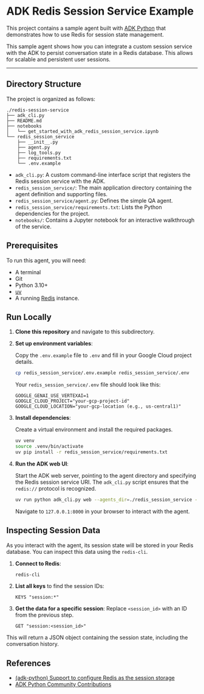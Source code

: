 # ADK Redis Session Service Example

This project contains a sample agent built with [ADK Python](https://google.github.io/adk-docs/) that demonstrates how to use Redis for session state management.

This sample agent shows how you can integrate a custom session service with the ADK to persist conversation state in a Redis database. This allows for scalable and persistent user sessions.

---

## Directory Structure

The project is organized as follows:

```
./redis-session-service
├── adk_cli.py
├── README.md
├── notebooks
│   └── get_started_with_adk_redis_session_service.ipynb
└── redis_session_service
    ├── __init__.py
    ├── agent.py
    ├── log_tools.py
    ├── requirements.txt
    └── .env.example
```

- `adk_cli.py`: A custom command-line interface script that registers the Redis session service with the ADK.
- `redis_session_service/`: The main application directory containing the agent definition and supporting files.
- `redis_session_service/agent.py`: Defines the simple QA agent.
- `redis_session_service/requirements.txt`: Lists the Python dependencies for the project.
- `notebooks/`: Contains a Jupyter notebook for an interactive walkthrough of the service.

## Prerequisites

To run this agent, you will need:
- A terminal
- Git
- Python 3.10+
- [uv](https://docs.astral.sh/uv/getting-started/installation/)
- A running [Redis](https://redis.io/docs/getting-started/installation/) instance.

## Run Locally

1.  **Clone this repository** and navigate to this subdirectory.

2.  **Set up environment variables**:

    Copy the `.env.example` file to `.env` and fill in your Google Cloud project details.

    ```bash
    cp redis_session_service/.env.example redis_session_service/.env
    ```

    Your `redis_session_service/.env` file should look like this:

    ```
    GOOGLE_GENAI_USE_VERTEXAI=1
    GOOGLE_CLOUD_PROJECT="your-gcp-project-id"
    GOOGLE_CLOUD_LOCATION="your-gcp-location (e.g., us-central1)"
    ```

3.  **Install dependencies**:

    Create a virtual environment and install the required packages.

    ```bash
    uv venv
    source .venv/bin/activate
    uv pip install -r redis_session_service/requirements.txt
    ```

4.  **Run the ADK web UI**:

    Start the ADK web server, pointing to the agent directory and specifying the Redis session service URI. The `adk_cli.py` script ensures that the `redis://` protocol is recognized.

    ```bash
    uv run python adk_cli.py web --agents_dir=./redis_session_service --session_service_uri="redis://localhost:6379"
    ```

    Navigate to `127.0.0.1:8000` in your browser to interact with the agent.

## Inspecting Session Data

As you interact with the agent, its session state will be stored in your Redis database. You can inspect this data using the `redis-cli`.

1.  **Connect to Redis**:
    ```bash
    redis-cli
    ```

2.  **List all keys** to find the session IDs:
    ```
    KEYS "session:*"
    ```

3.  **Get the data for a specific session**:
    Replace `<session_id>` with an ID from the previous step.
    ```
    GET "session:<session_id>"
    ```

This will return a JSON object containing the session state, including the conversation history.

## References

- [(adk-python) Support to configure Redis as the session storage](https://github.com/google/adk-python/issues/938#issuecomment-3429871364)
- [ADK Python Community Contributions](https://github.com/google/adk-python-community)
